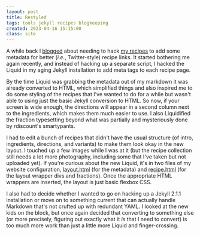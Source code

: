 ```yaml
---
layout: post
title: Restyled
tags: tools jekyll recipes blogkeeping
created: 2023-04-16 15:15:00
class: site
---
```

A while back I [blogged](/blog/2019/05/21/reindexed/) about needing to hack [my recipes](/recipes/) to add some metadata for better (*i.e.*, Twitter-style) recipe links.  It started bothering me again recently, and instead of hacking up a separate script, I hacked the Liquid in my aging Jekyll installation to add meta tags to each recipe page.

By the time Liquid was grabbing the metadata out of my markdown it was already converted to HTML, which simplified things and also inspired me to do some styling of the recipes that I've wanted to do for a while but wasn't able to using just the basic Jekyll conversion to HTML.  So now, if your screen is wide enough, the directions will appear in a second column next to the ingredients, which makes them much easier to use.  I also Liquidified the fraction typesetting beyond what was partially and mysteriously done by rdiscount's smartypants.

I had to edit a bunch of recipes that didn't have the usual structure (of intro, ingredients, directions, and variants) to make them look okay in the new layout.  I touched up a few images while I was at it (but the recipe collection still needs a lot more photography, including some that I've taken but not uploaded yet).  If you're curious about the new Liquid, it's in two files of my website configuration, [layout.html](https://github.com/mcdemarco/left/blob/website/_layouts/layout.html) (for the metadata) and [recipe.html](https://github.com/mcdemarco/left/blob/website/_layouts/recipe.html) (for the layout wrapper divs and fractions).  Once the appropriate HTML wrappers are inserted, the layout is just basic flexbox CSS.

I also had to decide whether I wanted to go on hacking up a Jekyll 2.1.1 installation or move on to something current that can actually handle Markdown that's not crufted up with redundant YAML.  I looked at the new kids on the block, but once again decided that converting to something else (or more precisely, figuring out exactly what it *is* that I need to convert) is too much more work than just a little more Liquid and finger-crossing.
